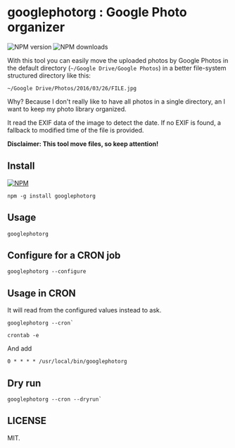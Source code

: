 # googlephotorg : Google Photo organizer

![NPM version](https://img.shields.io/npm/dm/googlephotorg.svg)
![NPM downloads](https://img.shields.io/npm/dt/googlephotorg.svg)

With this tool you can easily move the uploaded photos by Google Photos in the default directory (`~/Google Drive/Google Photos`) in a better file-system structured directory like this:

`~/Google Drive/Photos/2016/03/26/FILE.jpg`

Why? Because I don't really like to have all photos in a single directory, an I want to keep my photo library organized.

It read the EXIF data of the image to detect the date. If no EXIF is found, a fallback to modified time of the file is provided.

**Disclaimer: This tool move files, so keep attention!**

## Install

[![NPM](https://nodei.co/npm/googlephotorg.png)](https://npmjs.org/package/googlephotorg)

```
npm -g install googlephotorg
```

## Usage

```
googlephotorg
```

## Configure for a CRON job

```
googlephotorg --configure
```

## Usage in CRON

It will read from the configured values instead to ask.

```
googlephotorg --cron`
```

```
crontab -e
```

And add

```
0 * * * * /usr/local/bin/googlephotorg
```

## Dry run

```
googlephotorg --cron --dryrun`
```

## LICENSE

MIT.

